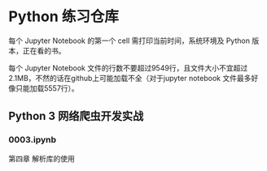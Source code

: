 # Python 练习仓库  
每个 Jupyter Notebook 的第一个 cell 需打印当前时间，系统环境及 Python 版本，正在看的书。  

每个 Jupyter Notebook 文件的行数不要超过9549行，且文件大小不宜超过2.1MB，不然的话在github上可能加载不全（对于jupyter notebook 文件最多好像只能加载5557行）。  

## Python 3 网络爬虫开发实战  
### 0003.ipynb  
第四章  解析库的使用  
